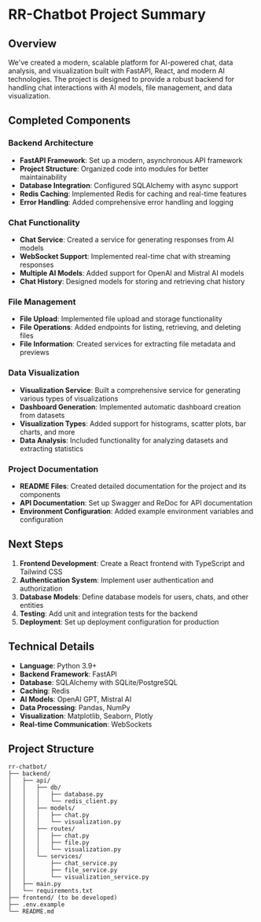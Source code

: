 # RR-Chatbot Project Summary

## Overview

We've created a modern, scalable platform for AI-powered chat, data analysis, and visualization built with FastAPI, React, and modern AI technologies. The project is designed to provide a robust backend for handling chat interactions with AI models, file management, and data visualization.

## Completed Components

### Backend Architecture

- **FastAPI Framework**: Set up a modern, asynchronous API framework
- **Project Structure**: Organized code into modules for better maintainability
- **Database Integration**: Configured SQLAlchemy with async support
- **Redis Caching**: Implemented Redis for caching and real-time features
- **Error Handling**: Added comprehensive error handling and logging

### Chat Functionality

- **Chat Service**: Created a service for generating responses from AI models
- **WebSocket Support**: Implemented real-time chat with streaming responses
- **Multiple AI Models**: Added support for OpenAI and Mistral AI models
- **Chat History**: Designed models for storing and retrieving chat history

### File Management

- **File Upload**: Implemented file upload and storage functionality
- **File Operations**: Added endpoints for listing, retrieving, and deleting files
- **File Information**: Created services for extracting file metadata and previews

### Data Visualization

- **Visualization Service**: Built a comprehensive service for generating various types of visualizations
- **Dashboard Generation**: Implemented automatic dashboard creation from datasets
- **Visualization Types**: Added support for histograms, scatter plots, bar charts, and more
- **Data Analysis**: Included functionality for analyzing datasets and extracting statistics

### Project Documentation

- **README Files**: Created detailed documentation for the project and its components
- **API Documentation**: Set up Swagger and ReDoc for API documentation
- **Environment Configuration**: Added example environment variables and configuration

## Next Steps

1. **Frontend Development**: Create a React frontend with TypeScript and Tailwind CSS
2. **Authentication System**: Implement user authentication and authorization
3. **Database Models**: Define database models for users, chats, and other entities
4. **Testing**: Add unit and integration tests for the backend
5. **Deployment**: Set up deployment configuration for production

## Technical Details

- **Language**: Python 3.9+
- **Backend Framework**: FastAPI
- **Database**: SQLAlchemy with SQLite/PostgreSQL
- **Caching**: Redis
- **AI Models**: OpenAI GPT, Mistral AI
- **Data Processing**: Pandas, NumPy
- **Visualization**: Matplotlib, Seaborn, Plotly
- **Real-time Communication**: WebSockets

## Project Structure

```
rr-chatbot/
├── backend/
│   ├── api/
│   │   ├── db/
│   │   │   ├── database.py
│   │   │   └── redis_client.py
│   │   ├── models/
│   │   │   ├── chat.py
│   │   │   └── visualization.py
│   │   ├── routes/
│   │   │   ├── chat.py
│   │   │   ├── file.py
│   │   │   └── visualization.py
│   │   └── services/
│   │       ├── chat_service.py
│   │       ├── file_service.py
│   │       └── visualization_service.py
│   ├── main.py
│   └── requirements.txt
├── frontend/ (to be developed)
├── .env.example
└── README.md
``` 